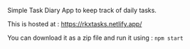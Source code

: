 Simple Task Diary App to keep track of daily tasks.

This is hosted at : https://rkxtasks.netlify.app/

You can download it as a zip file and run it using : 
`npm start`
